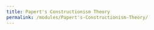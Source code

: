 ```yaml
---
title: Papert's Constructionism Theory
permalink: /modules/Papert's-Constructionism-Theory/
---
```

